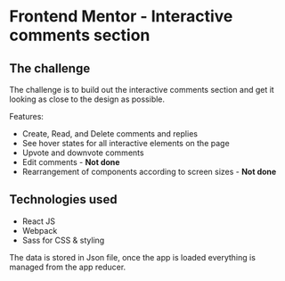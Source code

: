 # Frontend Mentor - Interactive comments section

## The challenge

The challenge is to build out the interactive comments section and get it looking as close to the design as possible.

Features:

- Create, Read, and Delete comments and replies
- See hover states for all interactive elements on the page
- Upvote and downvote comments
- Edit comments - **Not done**
- Rearrangement of components according to screen sizes - **Not done**

## Technologies used

- React JS
- Webpack
- Sass for CSS & styling

The data is stored in Json file, once the app is loaded everything is managed from the app reducer.
